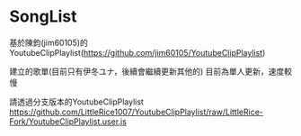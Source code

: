 # SongList
基於陳鈞(jim60105)的YoutubeClipPlaylist(https://github.com/jim60105/YoutubeClipPlaylist)

建立的歌單(目前只有伊冬ユナ，後續會繼續更新其他的)
目前為單人更新，速度較慢

請透過分支版本的YoutubeClipPlaylist
https://github.com/LittleRice1007/YoutubeClipPlaylist/raw/LittleRice-Fork/YoutubeClipPlaylist.user.js
